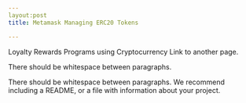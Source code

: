 ```yaml
---
layout:post
title: Metamask Managing ERC20 Tokens 

---
```

Loyalty Rewards Programs using Cryptocurrency
Link to another page.

There should be whitespace between paragraphs.

There should be whitespace between paragraphs. We recommend including a README, or a file with information about your project.
